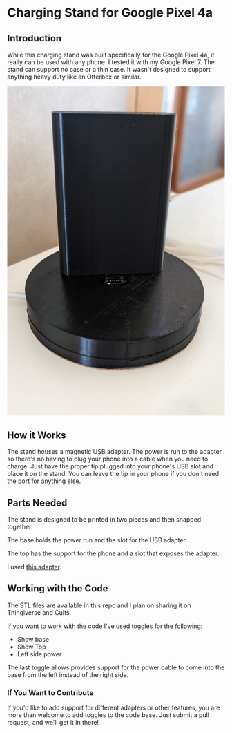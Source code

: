 # Charging Stand for Google Pixel 4a

## Introduction

While this charging stand was built specifically for the Google Pixel 4a, it really can be used with any phone. I tested
it with my Google Pixel 7. The stand can support no case or a thin case. It wasn't designed to support anything heavy 
duty like an Otterbox or similar.

![PIxel 4a Stand](images/stand_img.jpg "Stand")

## How it Works

The stand houses a magnetic USB adapter. The power is run to the adapter so there's no having to plug your phone into 
a cable when you need to charge. Just have the proper tip plugged into your phone's USB slot and place it on the stand. 
You can leave the tip in your phone if you don't need the port for anything else.

## Parts Needed

The stand is designed to be printed in two pieces and then snapped together.

The base holds the power run and the slot for the USB adapter.

The top has the support for the phone and a slot that exposes the adapter.

I used [this adapter](https://a.co/23xZH8S).

## Working with the Code

The STL files are available in this repo and I plan on sharing it on Thingiverse and Cults. 

If you want to work with the code I've used toggles for the following:

* Show base
* Show Top
* Left side power

The last toggle allows provides support for the power cable to come into the base from the left instead of the right
side.

### If You Want to Contribute

If you'd like to add support for different adapters or other features, you are more than welcome to add toggles to the 
code base. Just submit a pull request, and we'll get it in there!
